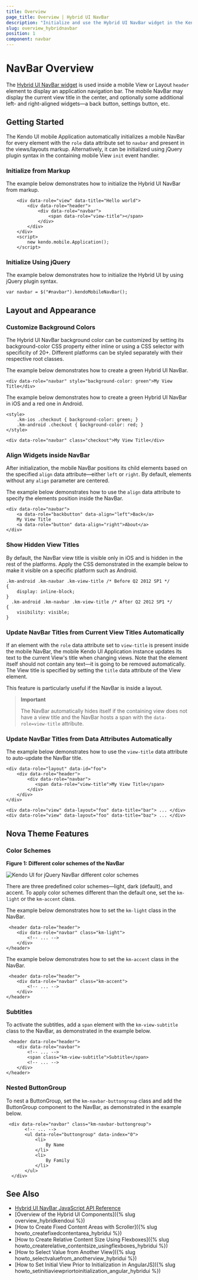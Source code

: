 ```yaml
---
title: Overview
page_title: Overview | Hybrid UI NavBar
description: "Initialize and use the Hybrid UI NavBar widget in the Kendo UI framework."
slug: overview_hybridnavbar
position: 1
component: navbar
---
```


# NavBar Overview

The [Hybrid UI NavBar widget](https://demos.telerik.com/kendo-ui/m/index#navbar/index) is used inside a mobile View or Layout `header` element to display an application navigation bar. The mobile NavBar may display the current view title in the center, and optionally some additional left- and right-aligned widgets&mdash;a back button, settings button, etc.

## Getting Started

The Kendo UI mobile Application automatically initializes a mobile NavBar for every element with the `role` data attribute set to `navbar` and present in the views/layouts markup. Alternatively, it can be initialized using jQuery plugin syntax in the containing mobile View `init` event handler.

### Initialize from Markup

The example below demonstrates how to initialize the Hybrid UI NavBar from markup.



```dojo
    <div data-role="view" data-title="Hello world">
        <div data-role="header">
            <div data-role="navbar">
                <span data-role="view-title"></span>
            </div>
        </div>
    </div>
    <script>
        new kendo.mobile.Application();
    </script>
```

### Initialize Using jQuery

The example below demonstrates how to initialize the Hybrid UI by using jQuery plugin syntax.



    var navbar = $("#navbar").kendoMobileNavBar();

## Layout and Appearance

### Customize Background Colors

The Hybrid UI NavBar background color can be customized by setting its background-color CSS property either inline or using a CSS selector with specificity of 20+. Different platforms can be styled separately with their respective root classes.

The example below demonstrates how to create a green Hybrid UI NavBar.



    <div data-role="navbar" style="background-color: green">My View Title</div>

The example below demonstrates how to create a green Hybrid UI NavBar in iOS and a red one in Android.



    <style>
        .km-ios .checkout { background-color: green; }
        .km-android .checkout { background-color: red; }
    </style>

    <div data-role="navbar" class="checkout">My View Title</div>

### Align Widgets inside NavBar

After initialization, the mobile NavBar positions its child elements based on the specified `align` data attribute&mdash;either `left` or `right`. By default, elements without any `align` parameter are centered.

The example below demonstrates how to use the `align` data attribute to specify the elements position inside the NavBar.



    <div data-role="navbar">
        <a data-role="backbutton" data-align="left">Back</a>
        My View Title
        <a data-role="button" data-align="right">About</a>
    </div>

### Show Hidden View Titles

By default, the NavBar view title is visible only in iOS and is hidden in the rest of the platforms. Apply the CSS demonstrated in the example below to make it visible on a specific platform such as Android.



    .km-android .km-navbar .km-view-title /* Before Q2 2012 SP1 */
    {
        display: inline-block;
    }
      .km-android .km-navbar .km-view-title /* After Q2 2012 SP1 */
    {
        visibility: visible;
    }

<!--*-->
### Update NavBar Titles from Current View Titles Automatically

If an element with the `role` data attribute set to `view-title` is present inside the mobile NavBar, the mobile Kendo UI Application instance updates its text to the current View's title when changing views. Note that the element itself should not contain any text&mdash;it is going to be removed automatically. The View title is specified by setting the `title` data attribute of the View element.

This feature is particularly useful if the NavBar is inside a layout.

> **Important**
>
> The NavBar automatically hides itself if the containing view does not have a view title and the NavBar hosts a span with the `data-role=view-title` attribute.

### Update NavBar Titles from Data Attributes Automatically

The example below demonstrates how to use the `view-title` data attribute to auto-update the NavBar title.



    <div data-role="layout" data-id="foo">
        <div data-role="header">
            <div data-role="navbar">
               <span data-role="view-title">My View Title</span>
            </div>
        </div>
    </div>

    <div data-role="view" data-layout="foo" data-title="bar"> ... </div>
    <div data-role="view" data-layout="foo" data-title="baz"> ... </div>

## Nova Theme Features

### Color Schemes

**Figure 1: Different color schemes of the NavBar**

![Kendo UI for jQuery NavBar different color schemes](NavBar.png)

There are three predefined color schemes&mdash;light, dark (default), and accent. To apply color schemes different than the default one, set the `km-light` or the `km-accent` class.

The example below demonstrates how to set the `km-light` class in the NavBar.



     <header data-role="header">
        <div data-role="navbar" class="km-light">
            <!-- ... -->
        </div>
    </header>

The example below demonstrates how to set the `km-accent` class in the NavBar.



     <header data-role="header">
        <div data-role="navbar" class="km-accent">
            <!-- ... -->
        </div>
    </header>

### Subtitles

To activate the subtitles, add a `span` element with the `km-view-subtitle` class to the NavBar, as demonstrated in the example below.



     <header data-role="header">
        <div data-role="navbar">
            <!-- ... -->
            <span class="km-view-subtitle">Subtitle</span>
            <!-- ... -->
        </div>
    </header>

### Nested ButtonGroup

To nest a ButtonGroup, set the `km-navbar-buttongroup` class and add the ButtonGroup component to the NavBar, as demonstrated in the example below.



     <div data-role="navbar" class="km-navbar-buttongroup">
           <!-- ... -->
           <ul data-role="buttongroup" data-index="0">
               <li>
                   By Name
               </li>
               <li>
                   By Family
               </li>
           </ul>
      </div>

## See Also

* [Hybrid UI NavBar JavaScript API Reference](/api/javascript/mobile/ui/navbar)
* [Overview of the Hybrid UI Components]({% slug overview_hybridkendoui %})
* [How to Create Fixed Content Areas with Scroller]({% slug howto_createfixedcontentarea_hybridui %})
* [How to Create Relative Content Size Using Flexboxes]({% slug howto_createrelative_contentsize_usingflexboxes_hybridui %})
* [How to Select Value from Another View]({% slug howto_selectvaluefrom_anotherview_hybridui %})
* [How to Set Initial View Prior to Initialization in AngularJS]({% slug howto_setinitiaviewpriortoinitialization_angular_hybridui %})
